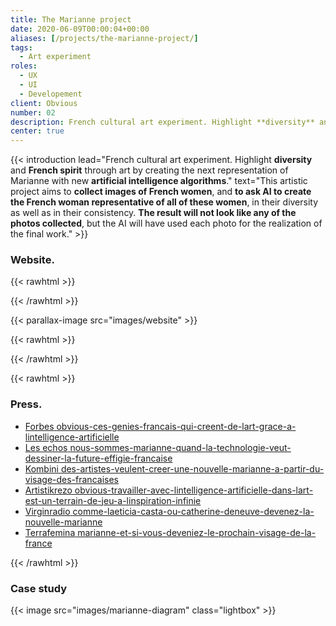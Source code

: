 ```yaml
---
title: The Marianne project
date: 2020-06-09T00:00:04+00:00
aliases: [/projects/the-marianne-project/]
tags:
  - Art experiment
roles:
  - UX
  - UI
  - Developement
client: Obvious
number: 02
description: French cultural art experiment. Highlight **diversity** and **French spirit** through art by creating the next representation of Marianne with new **artificial intelligence algorithms**.
center: true
---
```


{{< introduction lead="French cultural art experiment. Highlight **diversity** and **French spirit** through art by creating the next representation of Marianne with new **artificial intelligence algorithms**." text="This artistic project aims to **collect images of French women**, and **to ask AI to create the French woman representative of all of these women**, in their diversity as well as in their consistency. **The result will not look like any of the photos collected**, but the AI ​​will have used each photo for the realization of the final work."  >}}

### Website.

{{< rawhtml >}}

</div>
{{< /rawhtml >}}

{{< parallax-image src="images/website" >}}

{{< rawhtml >}}

<div class="container project__container">
{{< /rawhtml >}}

{{< rawhtml >}}

  <div class="project-screen">
    <div>
      <h3 id="press">Press.</h3>
      <ul class="project__list">
        <li class="project__list__item">
          <a class="project__list__item__link" href="https://www.forbes.fr/lifestyle/adr-obvious-ces-genies-francais-qui-creent-de-lart-grace-a-lintelligence-artificielle/" target="_blank" rel="nofollow">
            <label class="project__list__item__link__title">Forbes</label>
            <span class="project__list__item__link__text">obvious-ces-genies-francais-qui-creent-de-lart-grace-a-lintelligence-artificielle</span>
          </a>
        </li>
        <li class="project__list__item">
          <a class="project__list__item__link" href="https://start.lesechos.fr/innovations-startups/tech-futur/nous-sommes-marianne-quand-la-technologie-veut-dessiner-la-future-effigie-francaise-1328295" target="_blank" rel="nofollow">
            <label class="project__list__item__link__title">Les echos</label>
            <span class="project__list__item__link__text">nous-sommes-marianne-quand-la-technologie-veut-dessiner-la-future-effigie-francaise</span>
          </a>
        </li>
        <li class="project__list__item">
          <a class="project__list__item__link" href="https://arts.konbini.com/amp/peinture/des-artistes-veulent-creer-une-nouvelle-marianne-a-partir-du-visage-des-francaises" target="_blank" rel="nofollow">
            <label class="project__list__item__link__title">Kombini</label>
            <span class="project__list__item__link__text">des-artistes-veulent-creer-une-nouvelle-marianne-a-partir-du-visage-des-francaises</span>
          </a>
        </li>
        <li class="project__list__item">
          <a class="project__list__item__link" href="https://www.artistikrezo.com/art/obvious-travailler-avec-lintelligence-artificielle-dans-lart-est-un-terrain-de-jeu-a-linspiration-infinie.html" target="_blank" rel="nofollow">
            <label class="project__list__item__link__title">Artistikrezo</label>
            <span class="project__list__item__link__text">obvious-travailler-avec-lintelligence-artificielle-dans-lart-est-un-terrain-de-jeu-a-linspiration-infinie</span>
          </a>
        </li>
        <li class="project__list__item">
          <a class="project__list__item__link" href="https://www.virginradio.fr/virgin-tonic-comme-laeticia-casta-ou-catherine-deneuve-devenez-la-nouvelle-marianne-a760017.html" target="_blank" rel="nofollow">
            <label class="project__list__item__link__title">Virginradio</label>
            <span class="project__list__item__link__text">comme-laeticia-casta-ou-catherine-deneuve-devenez-la-nouvelle-marianne</span>
          </a>
        </li>
        <li class="project__list__item">
          <a class="project__list__item__link" href="https://www.terrafemina.com/article/marianne-et-si-vous-deveniez-le-prochain-visage-de-la-france_a358716/1" target="_blank" rel="nofollow">
            <label class="project__list__item__link__title">Terrafemina</label>
            <span class="project__list__item__link__text">marianne-et-si-vous-deveniez-le-prochain-visage-de-la-france</span>
          </a>
        </li>
      </ul>
    </div>
  </div>
{{< /rawhtml >}}

### Case study

{{< image src="images/marianne-diagram" class="lightbox" >}}

<div class="image-full">

<div class="image">

<div class="image-float">

<!--
French cultural art experiment. Highlight **diversity** and **French spirit** through art by creating the next representation of Marianne with new **artificial intelligence algorithms**. -->

<!-- {{< leading text="French cultural art experiment. Highlight **diversity** and **French spirit** through art by creating the next representation of Marianne with new **artificial intelligence algorithms**." >}} -->

<!--more-->

<!-- {{< rawhtml >}}

  <div class="float-right">
    {{< video src="images/face-morph" controls="false" muted="true" autoplay="true" loop="true" >}}
  </div>
{{< /rawhtml >}} -->

<!-- {{< rawhtml >}}
  <div class="float-right shape-outside" >
    {{< image src="images/gif" >}}
  </div>
  <style>
    /* .shape-outside {
       shape-outside: url(projects/the-marianne-project/images/gif.svg);
       shape-margin: 20px;
    }
    .shape-outside img {padding:0;} */
  </style>
{{< /rawhtml >}} -->
<!--
**New technologies** make it possible to analyze a **large number of images** and train an **artificial intelligence** to create a new example from these images.

This artistic project aims to **collect images of French women**, and **to ask AI to create the French woman representative of all of these women**, in their diversity as well as in their consistency. **The result will not look like any of the photos collected**, but the AI ​​will have used each photo for the realization of the final work. -->

<!-- We wish to propose the work as a candidate to be printed on the next editions of postage stamps. We also wish to offer a physical copy to the **President of the Republic**. -->

<!-- ### Case study

Mon role dans ce projet à été de définir et créer le vecteur avec lequel les femmes allaient pouvoir partager leur photo avec Obvious.

Le besoin était :

- Maximum de partage
- Minimum de friction

Deux elements clés :

- Faire un site qui reprends un peu la charte graphique française mais pas trop
- Reprendre les codes de l'experience de prise d'une photo d'identité ( photomaton )

Pour un maximum de partage de qualité, Il m'a semblé essentiel que l'expérience ressemble à l'éxperience que l'on peut avoir lors de la prise d'une
photo d'identité dans un photomaton.

### En chiffres

2k photos
20k visites
10 partenaires media

### Le site

{{< image src="images/website" >}}
{{< image src="images/press" >}} -->

<!-- {{< delimiter >}} -->

<!-- {{< title text="The artist collective">}}

{{< leading text="There are **researchers, artists, and friends**, working with the **latest models of deep learning** to explore the **creative potential of artificial intelligence**." >}} -->

<!--
{{< rawhtml >}}

  </div>
    <div class="project__screen">
      <div class="project__screen__content">
        <div class="project__screen__content__image">

          {{< image src="images/website-mockup" >}}
        </div>

        <div class="project__screen__content__text-container">
          <h3>Website</h3>
          <p>The website has being created to promote the project and collect photos that are given by women. </p>
        <a href="#" target="_blank" class="special-button">
          <span class="content">Visit website</span>
          <span class="extra first"></span>
          <span class="extra last"></span>
        </a>
        </div>
      </div>
    </div>

  <div class="container project__container">
{{< /rawhtml >}} -->

<!-- {{< delimiter >}} -->

<!-- {{< title text="The artist collective">}}

{{< leading text="There are **researchers, artists, and friends**, working with the **latest models of deep learning** to explore the **creative potential of artificial intelligence**." >}} -->

<!--
{{< rawhtml >}}

  <div class="float-right" style="width:50%">
    {{< image src="images/obvious-team" >}}
  </div>
{{< /rawhtml >}} -->

<!-- They are behind the sale of the first AI artwork to go through a major auction house. They use their work to share their vision of artificial intelligence and its implementation in our society. They are working with enterprises such as LVMH, Cité des sciences, Quai Branly, Nike, Christie's -->
